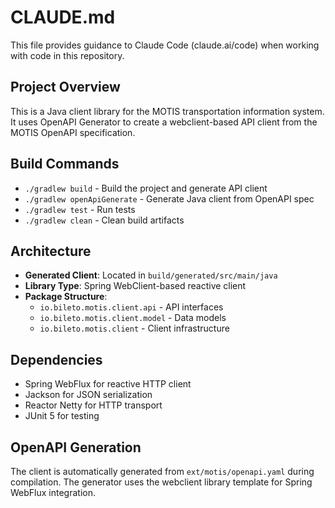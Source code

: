 # CLAUDE.md

This file provides guidance to Claude Code (claude.ai/code) when working with code in this repository.

## Project Overview

This is a Java client library for the MOTIS transportation information system. It uses OpenAPI Generator to create a webclient-based API client from the MOTIS OpenAPI specification.

## Build Commands

- `./gradlew build` - Build the project and generate API client
- `./gradlew openApiGenerate` - Generate Java client from OpenAPI spec
- `./gradlew test` - Run tests
- `./gradlew clean` - Clean build artifacts

## Architecture

- **Generated Client**: Located in `build/generated/src/main/java`
- **Library Type**: Spring WebClient-based reactive client
- **Package Structure**:
  - `io.bileto.motis.client.api` - API interfaces
  - `io.bileto.motis.client.model` - Data models
  - `io.bileto.motis.client` - Client infrastructure

## Dependencies

- Spring WebFlux for reactive HTTP client
- Jackson for JSON serialization
- Reactor Netty for HTTP transport
- JUnit 5 for testing

## OpenAPI Generation

The client is automatically generated from `ext/motis/openapi.yaml` during compilation. The generator uses the webclient library template for Spring WebFlux integration.